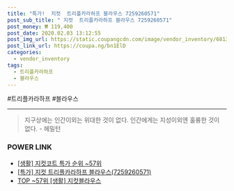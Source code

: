 ```yaml
--- 
title: "특가!  지컷  트리플카라하프 블라우스 7259260571" 
post_sub_title: " 지컷  트리플카라하프 블라우스 7259260571" 
post_money: ₩ 119,400 
post_date: 2020.02.03 13:12:55 
post_img_url: https://static.coupangcdn.com/image/vendor_inventory/6813/db3e4b6d05b7a210cf91c9621996b4be8fe1e65f45675fd42159c767ecfe.jpg 
post_link_url: https://coupa.ng/bn1ElD 
categories: 
  - vendor_inventory 
tags: 
  - 트리플카라하프 
  - 블라우스 
--- 
```

  #트리플카라하프 #블라우스 
<hr> 

> 지구상에는 인간이외는 위대한 것이 없다. 인간에게는 지성이외엔 훌륭한 것이 없다. - 헤밀턴 


### POWER LINK

* <a href="https://blog.naver.com/sakai111/221784002737" target="_blank"> [생활] 지컷코트 특가 순위 ~57위</a>
* <a href="https://blog.naver.com/sakai111/221794145576" target="_blank">[특가] 지컷 트리플카라하프 블라우스(7259260571)</a>
* <a href="https://blog.naver.com/an0733/221793226063" target="_blank"> TOP ~57위 [생활] 지컷블라우스</a>
